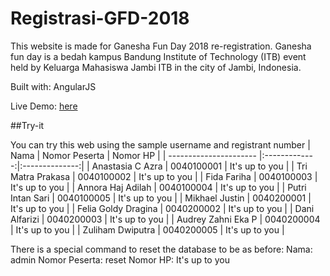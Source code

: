 # Registrasi-GFD-2018

This website is made for Ganesha Fun Day 2018 re-registration.
Ganesha fun day is a bedah kampus Bandung Institute of Technology (ITB) event held by Keluarga Mahasiswa Jambi ITB in the city of Jambi, Indonesia.

Built with: AngularJS

Live Demo: [here](https://losthero.000webhostapp.com/ "LiveDemo")

##Try-it

You can try this web using the sample username and registrant number
| Nama                   | Nomor Peserta | Nomor HP       |
| ---------------------- |:-------------:|:--------------:|
| Anastasia C Azra       | 0040100001    | It's up to you |
| Tri Matra Prakasa      | 0040100002    | It's up to you |
| Fida Fariha            | 0040100003    | It's up to you |
| Annora Haj Adilah      | 0040100004    | It's up to you |
| Putri Intan Sari       | 0040100005    | It's up to you |
| Mikhael Justin         | 0040200001    | It's up to you |
| Felia Goldy Dragina    | 0040200002    | It's up to you |
| Dani Alfarizi          | 0040200003    | It's up to you |
| Audrey Zahni Eka P     | 0040200004    | It's up to you |
| Zuliham Dwiputra       | 0040200005    | It's up to you |

There is a special command to reset the database to be as before:
Nama: admin
Nomor Peserta: reset
Nomor HP: It's up to you
